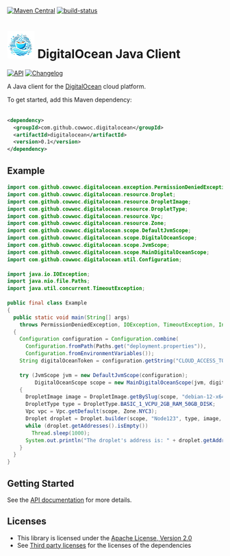 [![Maven Central](https://maven-badges.herokuapp.com/maven-central/com.github.cowwoc.digitalocean/java/badge.svg)](https://search.maven.org/search?q=g:com.github.cowwoc.digitalocean)
[![build-status](../../workflows/build/badge.svg)](../../actions?query=workflow%3Abuild)

# <img src="docs/logo.svg" width=64 height=64 alt="logo"> DigitalOcean Java Client

[![API](https://img.shields.io/badge/api_docs-5B45D5.svg)](https://cowwoc.github.io/digitalocean/0.1/docs/api/)
[![Changelog](https://img.shields.io/badge/changelog-A345D5.svg)](docs/changelog.md)

A Java client for the [DigitalOcean](https://www.digitalocean.com/) cloud platform.

To get started, add this Maven dependency:

```xml

<dependency>
  <groupId>com.github.cowwoc.digitalocean</groupId>
  <artifactId>digitalocean</artifactId>
  <version>0.1</version>
</dependency>
```

## Example

```java
import com.github.cowwoc.digitalocean.exception.PermissionDeniedException;
import com.github.cowwoc.digitalocean.resource.Droplet;
import com.github.cowwoc.digitalocean.resource.DropletImage;
import com.github.cowwoc.digitalocean.resource.DropletType;
import com.github.cowwoc.digitalocean.resource.Vpc;
import com.github.cowwoc.digitalocean.resource.Zone;
import com.github.cowwoc.digitalocean.scope.DefaultJvmScope;
import com.github.cowwoc.digitalocean.scope.DigitalOceanScope;
import com.github.cowwoc.digitalocean.scope.JvmScope;
import com.github.cowwoc.digitalocean.scope.MainDigitalOceanScope;
import com.github.cowwoc.digitalocean.util.Configuration;

import java.io.IOException;
import java.nio.file.Paths;
import java.util.concurrent.TimeoutException;

public final class Example
{
  public static void main(String[] args)
    throws PermissionDeniedException, IOException, TimeoutException, InterruptedException
  {
    Configuration configuration = Configuration.combine(
      Configuration.fromPath(Paths.get("deployment.properties")),
      Configuration.fromEnvironmentVariables());
    String digitalOceanToken = configuration.getString("CLOUD_ACCESS_TOKEN");

    try (JvmScope jvm = new DefaultJvmScope(configuration);
         DigitalOceanScope scope = new MainDigitalOceanScope(jvm, digitalOceanToken))
    {
      DropletImage image = DropletImage.getBySlug(scope, "debian-12-x64");
      DropletType type = DropletType.BASIC_1_VCPU_2GB_RAM_50GB_DISK;
      Vpc vpc = Vpc.getDefault(scope, Zone.NYC3);
      Droplet droplet = Droplet.builder(scope, "Node123", type, image, vpc).create();
      while (droplet.getAddresses().isEmpty())
        Thread.sleep(1000);
      System.out.println("The droplet's address is: " + droplet.getAddresses().getFirst());
    }
  }
}
```

## Getting Started

See the [API documentation](https://cowwoc.github.io/digitalocean/0.1/docs/api/) for more details.

## Licenses

* This library is licensed under the [Apache License, Version 2.0](LICENSE)
* See [Third party licenses](LICENSE-3RD-PARTY.md) for the licenses of the dependencies